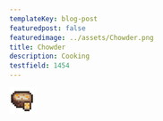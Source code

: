 ```yaml
---
templateKey: blog-post
featuredpost: false
featuredimage: ../assets/Chowder.png
title: Chowder
description: Cooking
testfield: 1454
---
```

![Chowder](../assets/Chowder.png)